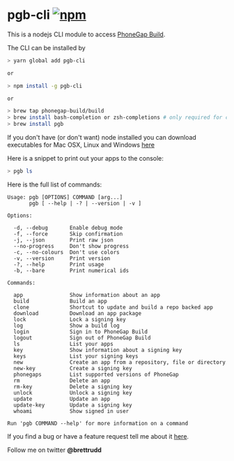 # pgb-cli  <a href=https://www.npmjs.com/package/pgb-cli><img alt=npm src=https://badge.fury.io/js/pgb-cli.svg></a>
This is a nodejs CLI module to access [PhoneGap Build](https://build.phonegap.com).

The CLI can be installed by

```bash
> yarn global add pgb-cli

or

> npm install -g pgb-cli

or

> brew tap phonegap-build/build
> brew install bash-completion or zsh-completions # only required for command completion
> brew install pgb
```

If you don't have (or don't want) node installed you can download executables for Mac OSX, Linux and Windows [here](https://github.com/phonegap-build/pgb-cli/releases/latest)

Here is a snippet to print out your apps to the console:

```bash
> pgb ls
```

Here is the full list of commands:

```
Usage: pgb [OPTIONS] COMMAND [arg...]
       pgb [ --help | -? | --version | -v ]

Options:

  -d, --debug       Enable debug mode
  -f, --force       Skip confirmation
  -j, --json        Print raw json
  --no-progress     Don't show progress
  -c, --no-colours  Don't use colors
  -v, --version     Print version
  -?, --help        Print usage
  -b, --bare        Print numerical ids

Commands:

  app               Show information about an app
  build             Build an app
  clone             Shortcut to update and build a repo backed app
  download          Download an app package
  lock              Lock a signing key
  log               Show a build log
  login             Sign in to PhoneGap Build
  logout            Sign out of PhoneGap Build
  ls                List your apps
  key               Show information about a signing key
  keys              List your signing keys
  new               Create an app from a repository, file or directory
  new-key           Create a signing key
  phonegaps         List supported versions of PhoneGap
  rm                Delete an app
  rm-key            Delete a signing key
  unlock            Unlock a signing key
  update            Update an app
  update-key        Update a signing key
  whoami            Show signed in user

Run 'pgb COMMAND --help' for more information on a command
```

If you find a bug or have a feature request tell me about it [here](https://github.com/phonegap-build/pgb-cli/issues).

Follow me on twitter **@brettrudd**

